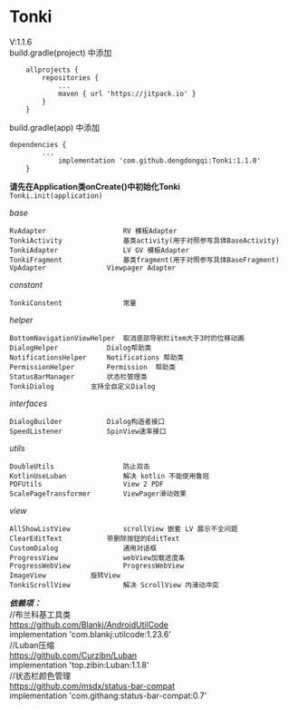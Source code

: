 # Tonki

V:1.1.6  
build.gradle(project)  中添加

```
	allprojects {  
		repositories {  
			...  
			maven { url 'https://jitpack.io' }  
		}  
	}  
```


build.gradle(app) 中添加

```
dependencies {  
		...
	        implementation 'com.github.dengdongqi:Tonki:1.1.0'  
	}  

```


 **请先在Application类onCreate()中初始化Tonki**  
 `Tonki.init(application)`

*base*  
```
RvAdapter           		RV 模板Adapter  
TonkiActivity       		基类activity(用于对照参写具体BaseActivity)  
TonkiAdapter        		LV GV 模板Adapter  
TonkiFragment	    		基类fragment(用于对照参写具体BaseFragment)  
VpAdapter	    		Viewpager Adapter    
```

*constant*
```
TonkiConstent       		常量    
```

*helper*  
```
BottomNavigationViewHelper	取消底部导航栏item大于3时的位移动画  
DialogHelper			Dialog帮助类  
NotificationsHelper		Notifications 帮助类   
PermissionHelper		Permission  帮助类  
StatusBarManager		状态栏管理类  
TonkiDialog			支持全自定义Dialog    
```

*interfaces*
```
DialogBuilder			Dialog构造者接口  
SpeedListener			SpinView速率接口    
```

*utils*  
```
DoubleUtils           		防止双击  
KotlinUseLuban        		解决 kotlin 不能使用鲁班  
PDFUtils              		View 2 PDF  
ScalePageTransformer  		ViewPager滑动效果    
```

*view*  
```
AllShowListView       		scrollView 嵌套 LV 展示不全问题  
ClearEditText			带删除按钮的EditText
CustomDialog         		通用对话框  
ProgressView          		webView加载进度条  
ProgressWebView       		ProgressWebView  
ImageView			旋转View  
TonkiScrollView       		解决 ScrollView 内滑动冲突    
```

***依赖项：***  
    //布兰科基工具类  
    https://github.com/Blankj/AndroidUtilCode  
    implementation 'com.blankj:utilcode:1.23.6'  
    //Luban压缩  
    https://github.com/Curzibn/Luban  
    implementation 'top.zibin:Luban:1.1.8'  
    //状态栏颜色管理  
    https://github.com/msdx/status-bar-compat  
    implementation 'com.githang:status-bar-compat:0.7'  
